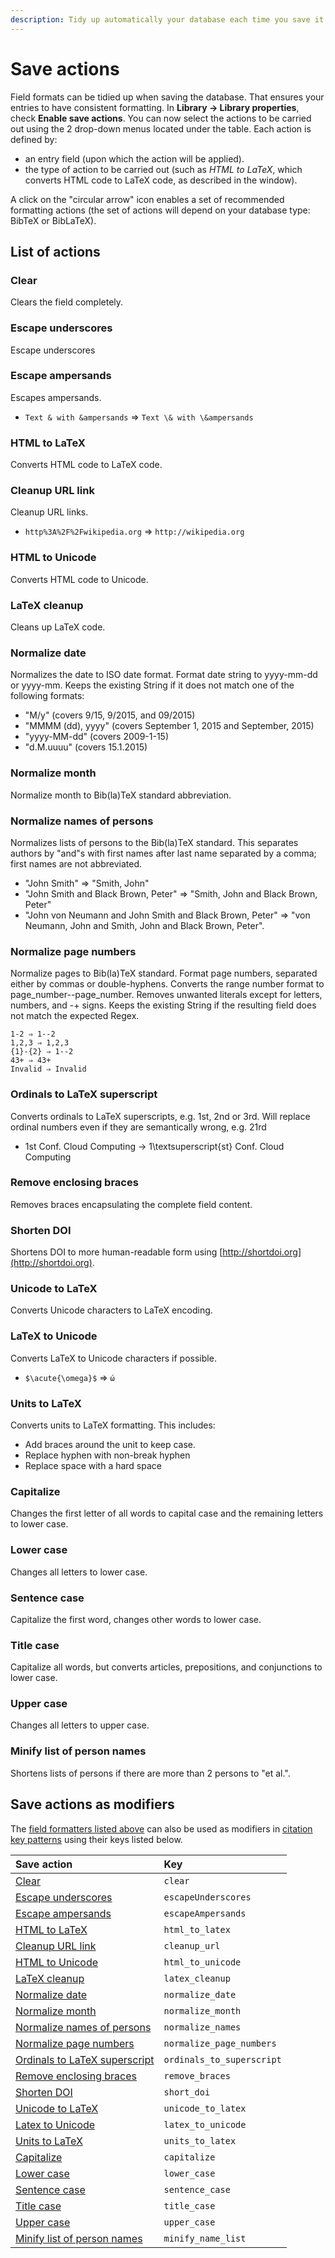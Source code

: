 ```yaml
---
description: Tidy up automatically your database each time you save it.
---
```


# Save actions

Field formats can be tidied up when saving the database. That ensures your entries to have consistent formatting. In **Library → Library properties**, check **Enable save actions**. You can now select the actions to be carried out using the 2 drop-down menus located under the table. Each action is defined by:

* an entry field \(upon which the action will be applied\).
* the type of action to be carried out \(such as _HTML to LaTeX_, which converts HTML code to LaTeX code, as described in the window\).

A click on the "circular arrow" icon enables a set of recommended formatting actions \(the set of actions will depend on your database type: BibTeX or BibLaTeX\).​

## List of actions

### Clear

Clears the field completely.

### Escape underscores

Escape underscores

### Escape ampersands

Escapes ampersands.

* `Text & with &ampersands` ⇒ `Text \& with \&ampersands`

### HTML to LaTeX

Converts HTML code to LaTeX code.

### Cleanup URL link

Cleanup URL links.

* `http%3A%2F%2Fwikipedia.org` ⇒ `http://wikipedia.org`

### HTML to Unicode

Converts HTML code to Unicode.

### LaTeX cleanup

Cleans up LaTeX code.

### Normalize date

Normalizes the date to ISO date format. Format date string to yyyy-mm-dd or yyyy-mm. Keeps the existing String if it does not match one of the following formats:

* "M/y" \(covers 9/15, 9/2015, and 09/2015\)
* "MMMM \(dd\), yyyy" \(covers September 1, 2015 and September, 2015\)
* "yyyy-MM-dd" \(covers 2009-1-15\)
* "d.M.uuuu" \(covers 15.1.2015\)

### Normalize month

Normalize month to Bib\(la\)TeX standard abbreviation.

### Normalize names of persons

Normalizes lists of persons to the Bib\(la\)TeX standard. This separates authors by "and"s with first names after last name separated by a comma; first names are not abbreviated.

* "John Smith" ⇒ "Smith, John"
* "John Smith and Black Brown, Peter" ⇒ "Smith, John and Black Brown, Peter"
* "John von Neumann and John Smith and Black Brown, Peter" ⇒ "von Neumann, John and Smith, John and Black Brown, Peter".

### Normalize page numbers

Normalize pages to Bib\(la\)TeX standard. Format page numbers, separated either by commas or double-hyphens. Converts the range number format to page\_number--page\_number. Removes unwanted literals except for letters, numbers, and -+ signs. Keeps the existing String if the resulting field does not match the expected Regex.

```text
1-2 ⇒ 1--2
1,2,3 ⇒ 1,2,3
{1}-{2} ⇒ 1--2
43+ ⇒ 43+
Invalid ⇒ Invalid
```

### Ordinals to LaTeX superscript

Converts ordinals to LaTeX superscripts, e.g. 1st, 2nd or 3rd. Will replace ordinal numbers even if they are semantically wrong, e.g. 21rd

* 1st Conf. Cloud Computing -&gt; 1\textsuperscript{st} Conf. Cloud Computing

### Remove enclosing braces

Removes braces encapsulating the complete field content.

### Shorten DOI

Shortens DOI to more human-readable form using [http://shortdoi.org](http://shortdoi.org).

### Unicode to LaTeX

Converts Unicode characters to LaTeX encoding.

### LaTeX to Unicode

Converts LaTeX to Unicode characters if possible.

* `$\acute{\omega}$` ⇒ `ώ`

### Units to LaTeX

Converts units to LaTeX formatting. This includes:

* Add braces around the unit to keep case.
* Replace hyphen with non-break hyphen
* Replace space with a hard space

### Capitalize

Changes the first letter of all words to capital case and the remaining letters to lower case.

### Lower case

Changes all letters to lower case.

### Sentence case

Capitalize the first word, changes other words to lower case.

### Title case

Capitalize all words, but converts articles, prepositions, and conjunctions to lower case.

### Upper case

Changes all letters to upper case.

### Minify list of person names

Shortens lists of persons if there are more than 2 persons to \"et al.\".

## Save actions as modifiers

The [field formatters listed above](saveactions.md#list-of-actions) can also be used as modifiers in [citation key patterns](../setup/citationkeypatterns.md) using their keys listed below.

| Save action | Key |
| :--- | :--- |
| [Clear](saveactions.md#clear) | `clear` |
| [Escape underscores](saveactions.md#escape-underscores) | `escapeUnderscores` |
| [Escape ampersands](saveactions.md#escape-ampersands) | `escapeAmpersands` |
| [HTML to LaTeX](saveactions.md#html-to-latex) | `html_to_latex` |
| [Cleanup URL link](saveactions.md#cleanup-url-link) | `cleanup_url` |
| [HTML to Unicode](saveactions.md#html-to-unicode) | `html_to_unicode` |
| [LaTeX cleanup](saveactions.md#latex-cleanup) | `latex_cleanup` |
| [Normalize date](saveactions.md#normalize-date) | `normalize_date` |
| [Normalize month](saveactions.md#normalize-month) | `normalize_month` |
| [Normalize names of persons](saveactions.md#normalize-names-of-persons) | `normalize_names` |
| [Normalize page numbers](saveactions.md#normalize-page-numbers) | `normalize_page_numbers` |
| [Ordinals to LaTeX superscript](saveactions.md#ordinals-to-latex-superscript) | `ordinals_to_superscript` |
| [Remove enclosing braces](saveactions.md#remove-enclosing-braces) | `remove_braces` |
| [Shorten DOI](saveactions.md#shorten-doi) | `short_doi` |
| [Unicode to LaTeX](saveactions.md#unicode-to-latex) | `unicode_to_latex` |
| [Latex to Unicode](saveactions.md#latex-to-unicode) | `latex_to_unicode` |
| [Units to LaTeX](saveactions.md#units-to-latex) | `units_to_latex` |
| [Capitalize](saveactions.md#capitalize) | `capitalize` |
| [Lower case](saveactions.md#lower-case) | `lower_case` |
| [Sentence case](saveactions.md#sentence-case) | `sentence_case` |
| [Title case](saveactions.md#title-case) | `title_case` |
| [Upper case](saveactions.md#upper-case) | `upper_case` |
| [Minify list of person names](saveactions.md#minify-list-of-person-names) | `minify_name_list` |

